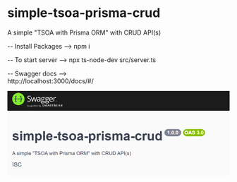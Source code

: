 # simple-tsoa-prisma-crud

A simple "TSOA with Prisma ORM" with CRUD API(s)

-- Install Packages --> 
npm i

-- To start server --> 
npx ts-node-dev src/server.ts

-- Swagger docs -->  
http://localhost:3000/docs/#/

![alt text](image.png)
